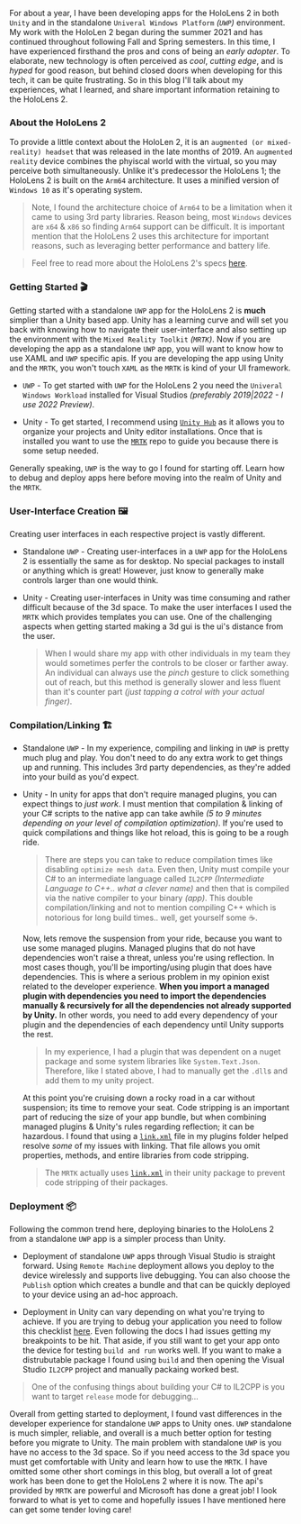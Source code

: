 For about a year, I have been developing apps for the HoloLens 2 in both `Unity` and in the standalone `Univeral Windows Platform` *(`UWP`)* environment. My work with the HoloLen 2 began during the summer 2021 and has continued throughout following Fall and Spring semesters. In this time, I have experienced firsthand the pros and cons of being an *early adopter*. To elaborate, new technology is often perceived as *cool*, *cutting edge*, and is *hyped* for good reason, but behind closed doors when developing for this tech, it can be quite frustrating. So in this blog I'll talk about my experiences, what I learned, and share important information retaining to the HoloLens 2.

### About the HoloLens 2
To provide a little context about the HoloLen 2, it is an `augmented (or mixed-reality) headset` that was released in the late months of 2019. An `augmented reality` device combines the phyiscal world with the virtual, so you may perceive both simultaneously. Unlike it's predecessor the HoloLens 1; the HoloLens 2 is built on the `Arm64` architecture. It uses a minified version of `Windows 10` as it's operating system.

> Note, I found the architecture choice of `Arm64` to be a limitation when it came to using 3rd party libraries. Reason being, most `Windows` devices are `x64` & `x86` so finding `Arm64` support can be difficult. It is important mention that the HoloLens 2 uses this architecture for important reasons, such as leveraging better performance and battery life.

> Feel free to read more about the HoloLens 2's specs [here](https://docs.microsoft.com/en-us/hololens/hololens-release-notes).

### Getting Started 🎬
Getting started with a standalone `UWP` app for the HoloLens 2 is **much** simplier than a Unity based app. Unity has a learning curve and will set you back with knowing how to navigate their user-interface and also setting up the environment with the `Mixed Reality Toolkit` *(`MRTK`)*. Now if you are developing the app as a standalone `UWP` app, you will want to know how to use XAML and `UWP` specific apis. If you are developing the app using Unity and the `MRTK`, you won't touch `XAML` as the `MRTK` is kind of your UI framework.

- `UWP` - To get started with `UWP` for the HoloLens 2 you need the `Univeral Windows Workload` installed for Visual Studios *(preferably 2019|2022 - I use 2022 Preview)*.

- Unity - To get started, I recommend using [`Unity Hub`](https://unity3d.com/get-unity/download) as it allows you to organize your projects and Unity editor installations. Once that is installed you want to use the [`MRTK`](https://github.com/microsoft/MixedRealityToolkit-Unity) repo to guide you because there is some setup needed.

Generally speaking, `UWP` is the way to go I found for starting off. Learn how to debug and deploy apps here before moving into the realm of Unity and the `MRTK`.

### User-Interface Creation 🖼️
Creating user interfaces in each respective project is vastly different.

- Standalone `UWP` - Creating user-interfaces in a `UWP` app for the HoloLens 2 is essentially the same as for desktop. No special packages to install or anything which is great! However, just know to generally make controls larger than one would think.

- Unity - Creating user-interfaces in Unity was time consuming and rather difficult because of the 3d space. To make the user interfaces I used the `MRTK` which provides templates you can use. One of the challenging aspects when getting started making a 3d gui is the ui's distance from the user.

  > When I would share my app with other individuals in my team they would sometimes perfer the controls to be closer or farther away. An individual can always use the *pinch* gesture to click something out of reach, but this method is generally slower and less fluent than it's counter part *(just tapping a cotrol with your actual finger)*.

### Compilation/Linking 🏗️
- Standalone `UWP` - In my experience, compiling and linking in `UWP` is pretty much plug and play. You don't need to do any extra work to get things up and running. This includes 3rd party dependencies, as they're added into your build as you'd expect.

- Unity - In unity for apps that don't require managed plugins, you can expect things to *just work*. I must mention that compilation & linking of your C# scripts to the native app can take awhile *(5 to 9 minutes depending on your level of compilation optimization)*. If you're used to quick compilations and things like hot reload, this is going to be a rough ride.

  > There are steps you can take to reduce compilation times like disabling `optimize mesh data`. Even then, Unity must compile your C# to an intermediate language called `IL2CPP` *(Intermediate Language to C++.. what a clever name)* and then that is compiled via the native compiler to your binary *(app)*. This double compilation/linking and not to mention compiling C++ which is notorious for long build times.. well, get yourself some ☕.

  Now, lets remove the suspension from your ride, because you want to use some managed plugins. Managed plugins that do not have dependencies won't raise a threat, unless you're using reflection. In most cases though, you'll be importing/using plugin that does have dependencies. This is where a serious problem in my opinion exist related to the developer experience. **When you import a managed plugin with dependencies you need to import the dependencies manually & recursively for all the dependencies not already supported by Unity.** In other words, you need to add every dependency of your plugin and the dependencies of each dependency until Unity supports the rest. 

  > In my experience, I had a plugin that was dependent on a nuget package and some system libraries like `System.Text.Json`. Therefore, like I stated above, I had to manually get the `.dll`s and add them to my unity project.

  At this point you're cruising down a rocky road in a car without suspension; its time to remove your seat. Code stripping is an important part of reducing the size of your app bundle, but when combining managed plugins & Unity's rules regarding reflection; it can be hazardous. I found that using a [`link.xml`](https://github.com/jilleJr/Newtonsoft.Json-for-Unity/wiki/Reference-link.xml) file in my plugins folder helped resolve *some* of my issues with linking. That file allows you omit properties, methods, and entire libraries from code stripping.

  > The `MRTK` actually uses [`link.xml`](https://github.com/jilleJr/Newtonsoft.Json-for-Unity/wiki/Reference-link.xml) in their unity package to prevent code stripping of their packages.

### Deployment 📦
Following the common trend here, deploying binaries to the HoloLens 2 from a standalone `UWP` app is a simpler process than Unity.

- Deployment of standalone `UWP` apps through Visual Studio is straight forward. Using `Remote Machine` deployment allows you deploy to the device wirelessly and supports live debugging. You can also choose the `Publish` option which creates a bundle and that can be quickly deployed to your device using an ad-hoc approach.

- Deployment in Unity can vary depending on what you're trying to achieve. If you are trying to debug your application you need to follow this checklist [here](https://docs.microsoft.com/en-us/windows/mixed-reality/develop/unity/managed-debugging-with-unity-il2cpp). Even following the docs I had issues getting my breakpoints to be hit. That aside, if you still want to get your app onto the device for testing `build and run` works well. If you want to make a distrubutable package I found using `build` and then opening the Visual Studio `IL2CPP` project and manually packaing worked best. 

> One of the confusing things about building your C# to IL2CPP is you want to target `release` mode for debugging...

Overall from getting started to deployment, I found vast differences in the developer experience for standalone `UWP` apps to Unity ones. `UWP` standalone is much simpler, reliable, and overall is a much better option for testing before you migrate to Unity. The main problem with standalone `UWP` is you have no access to the 3d space. So if you need access to the 3d space you must get comfortable with Unity and learn how to use the `MRTK`. I have omitted some other short comings in this blog, but overall a lot of great work has been done to get the HoloLens 2 where it is now. The api's provided by `MRTK` are powerful and Microsoft has done a great job! I look forward to what is yet to come and hopefully issues I have mentioned here can get some tender loving care!